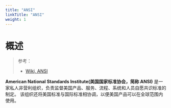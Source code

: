```yaml
---
title: "ANSI"
linkTitle: "ANSI"
weight: 1
---
```


# 概述

> 参考：
>
> - [Wiki, ANSI](https://en.wikipedia.org/wiki/American_National_Standards_Institute)

**American National Standards Institute(美国国家标准协会，简称 ANSI)** 是一家私人非营利组织，负责监督美国产品、服务、流程、系统和人员自愿共识标准的制定。 该组织还将美国标准与国际标准相协调，以便美国产品可以在全球范围内使用。
